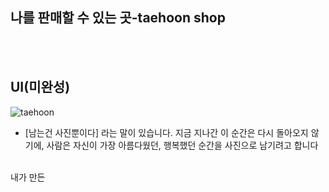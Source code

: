 ## 나를 판매할 수 있는 곳-taehoon shop

<br><br/>

## UI(미완성)
![taehoon](https://user-images.githubusercontent.com/107015573/188640109-d4325b90-4fa5-413f-b364-1fbb1790f8c9.png)

- [남는건 사진뿐이다]
라는 말이 있습니다. 지금 지나간 이 순간은 다시 돌아오지 않기에, 사람은 자신이 가장 아름다웠던, 행복했던 순간을 사진으로 남기려고 합니다
<br><br/>

내가 만든 
